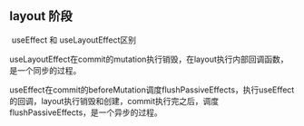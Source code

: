 ## layout 阶段

​	useEffect 和 useLayoutEffect区别

​		useLayoutEffect在commit的mutation执行销毁，在layout执行内部回调函数，是一个同步的过程。

​		useEffect在commit的beforeMutation调度flushPassiveEffects，执行useEffect的回调，layout执行销毁和创建，commit执行完之后，调度flushPassiveEffects，是一个异步的过程。

